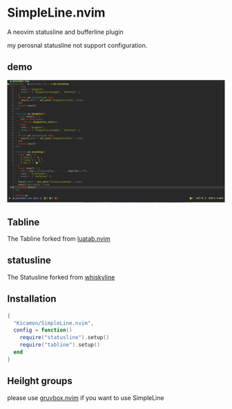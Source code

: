 # SimpleLine.nvim
A neovim statusline and bufferline plugin

my perosnal statusline not support configuration.

## demo
![demo](Demo.png)

## Tabline
The Tabline forked from [luatab.nvim](https://github.com/alvarosevilla95/luatab.nvim)

## statusline
The Statusline forked from [whiskyline](https://github.com/nvimdev/whiskyline.nvim)

## Installation
```lua
{
  "Kicamon/SimpleLine.nvim",
  config = function()
    require("statusline").setup()
    require("tabline").setup()
  end
}
```

## Heilght groups
please use [gruvbox.nvim](https://github.com/Kicamon/gruvbox.nvim) if you want to use SimpleLine
